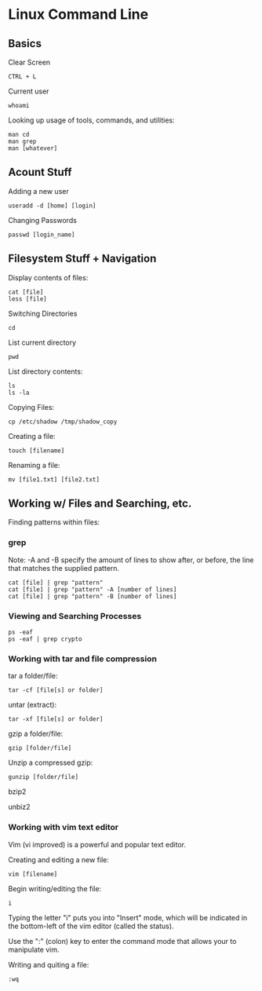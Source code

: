 # Linux Command Line

## Basics

Clear Screen

```
CTRL + L
```

Current user

```
whoami
```

Looking up usage of tools, commands, and utilities:

```
man cd
man grep
man [whatever]
```

## Acount Stuff

Adding a new user

```
useradd -d [home] [login]
```

Changing Passwords

```
passwd [login_name]
```

## Filesystem Stuff + Navigation

Display contents of files:

```
cat [file]
less [file]
```

Switching Directories

```
cd
```

List current directory

```
pwd
```

List directory contents:

```
ls
ls -la
```

Copying Files:

```
cp /etc/shadow /tmp/shadow_copy
```

Creating a file:

```
touch [filename]
```

Renaming a file:

```
mv [file1.txt] [file2.txt]
```

## Working w/ Files and Searching, etc.

Finding patterns within files:

### grep

Note: -A and -B specify the amount of lines to show after, or before, the line that matches the supplied pattern.

```
cat [file] | grep "pattern"
cat [file] | grep "pattern" -A [number of lines]
cat [file] | grep "pattern" -B [number of lines]
```

### Viewing and Searching Processes

```
ps -eaf
ps -eaf | grep crypto
```

### Working with tar and file compression

tar a folder/file:

```
tar -cf [file[s] or folder]
```

untar (extract):

```
tar -xf [file[s] or folder]
```

gzip a folder/file:

```
gzip [folder/file]
```

Unzip a compressed gzip:

```
gunzip [folder/file]
```

bzip2

unbiz2


### Working with vim text editor

Vim (vi improved) is a powerful and popular text editor.

Creating and editing a new file:

```
vim [filename]
```

Begin writing/editing the file:

```
i
```

Typing the letter "i" puts you into "Insert" mode, which will be indicated in the bottom-left of the vim editor (called the status).

Use the ":" (colon) key to enter the command mode that allows your to manipulate vim.

Writing and quiting a file:

```
:wq
```









